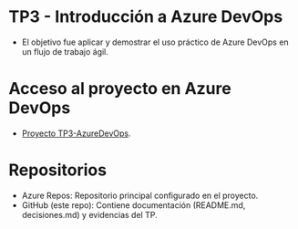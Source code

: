 # TP3 - Introducción a Azure DevOps
- El objetivo fue aplicar y demostrar el uso práctico de Azure DevOps en un flujo de trabajo ágil.

# Acceso al proyecto en Azure DevOps
- [Proyecto TP3-AzureDevOps](https://dev.azure.com/marclopeztapia/Tp03-IngSoft).

# Repositorios
- Azure Repos: Repositorio principal configurado en el proyecto.
- GitHub (este repo): Contiene documentación (README.md, decisiones.md) y evidencias del TP.



